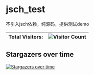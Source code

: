 # jsch_test
不引入jsch依赖，纯源码，提供测试demo

|   Total Visitors:   |   ![Visitor Count](https://profile-counter.glitch.me/Yohann0617/count.svg)   |
| ---- | ---- |

## Stargazers over time

[![Stargazers over time](https://starchart.cc/Yohann0617/jsch_test.svg)](https://starchart.cc/Yohann0617/jsch_test)
